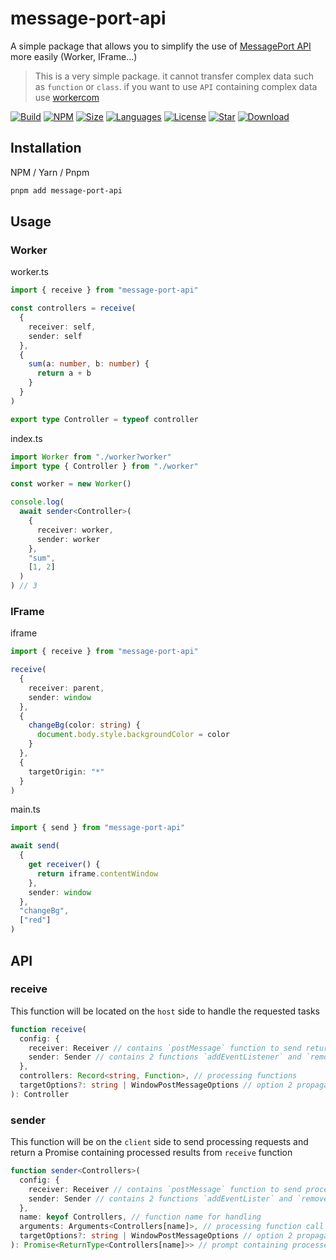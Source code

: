 # message-port-api

A simple package that allows you to simplify the use of [MessagePort API](https://developer.mozilla.org/en-US/docs/Web/API/MessagePort) more easily (Worker, IFrame...)

> This is a very simple package. it cannot transfer complex data such as `function` or `class`. if you want to use `API` containing complex data use [workercom](https://npmjs.org/package/workercom)

[![Build](https://github.com/tachibana-shin/message-port-api/actions/workflows/test.yml/badge.svg)](https://github.com/tachibana-shin/message-port-api/actions/workflows/test.yml)
[![NPM](https://badge.fury.io/js/message-port-api.svg)](http://badge.fury.io/js/message-port-api)
[![Size](https://img.shields.io/bundlephobia/minzip/message-port-api/latest)](https://npmjs.org/package/message-port-api)
[![Languages](https://img.shields.io/github/languages/top/tachibana-shin/message-port-api)](https://npmjs.org/package/message-port-api)
[![License](https://img.shields.io/npm/l/message-port-api)](https://npmjs.org/package/message-port-api)
[![Star](https://img.shields.io/github/stars/tachibana-shin/message-port-api)](https://github.com/tachibana-shin/message-port-api/stargazers)
[![Download](https://img.shields.io/npm/dm/message-port-api)](https://npmjs.org/package/message-port-api)

## Installation

NPM / Yarn / Pnpm

```bash
pnpm add message-port-api
```

## Usage

### Worker

worker.ts

```ts
import { receive } from "message-port-api"

const controllers = receive(
  {
    receiver: self,
    sender: self
  },
  {
    sum(a: number, b: number) {
      return a + b
    }
  }
)

export type Controller = typeof controller
```

index.ts

```ts
import Worker from "./worker?worker"
import type { Controller } from "./worker"

const worker = new Worker()

console.log(
  await sender<Controller>(
    {
      receiver: worker,
      sender: worker
    },
    "sum",
    [1, 2]
  )
) // 3
```

### IFrame

iframe

```ts
import { receive } from "message-port-api"

receive(
  {
    receiver: parent,
    sender: window
  },
  {
    changeBg(color: string) {
      document.body.style.backgroundColor = color
    }
  },
  {
    targetOrigin: "*"
  }
)
```

main.ts

```ts
import { send } from "message-port-api"

await send(
  {
    get receiver() {
      return iframe.contentWindow
    },
    sender: window
  },
  "changeBg",
  ["red"]
)
```

## API

### receive

This function will be located on the `host` side to handle the requested tasks

```ts
function receive(
  config: {
    receiver: Receiver // contains `postMessage` function to send return results
    sender: Sender // contains 2 functions `addEventListener` and `removeEventListener` to listen to and cancel the `message` event
  },
  controllers: Record<string, Function>, // processing functions
  targetOptions?: string | WindowPostMessageOptions // option 2 propagates to `postMessage`
): Controller
```

### sender

This function will be on the `client` side to send processing requests and return a Promise containing processed results from `receive` function

```ts
function sender<Controllers>(
  config: {
    receiver: Receiver // contains `postMessage` function to send processing request
    sender: Sender // contains 2 functions `addEventLister` and `removeEventListener` to listen to and cancel the event `message` containing the results processed through the `receive` function
  },
  name: keyof Controllers, // function name for handling
  arguments: Arguments<Controllers[name]>, // processing function call parameter
  targetOptions?: string | WindowPostMessageOptions // option 2 propagates to `postMessage`
): Promise<ReturnType<Controllers[name]>> // prompt containing processed results
```

